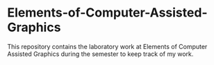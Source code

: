 # Elements-of-Computer-Assisted-Graphics
This repository contains the laboratory work at Elements of Computer Assisted Graphics during the semester to keep track of my work.
